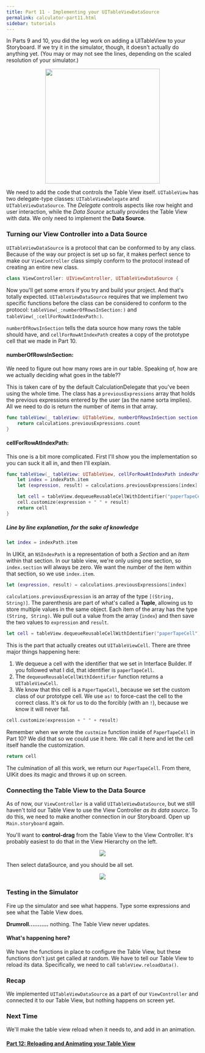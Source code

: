 ```yaml
---
title: Part 11 - Implementing your UITableViewDataSource
permalink: calculator-part11.html
sidebar: tutorials
---
```


In Parts 9 and 10, you did the leg work on adding a UITableView to your Storyboard. If we try it in the simulator, though, it doesn't actually do anything yet. (You may or may not see the lines, depending on the scaled resolution of your simulator.)

<p align="center"> <img src="../images/calculator/P11/screenshot1.png" width="300px" align="center"> </p>

We need to add the code that controls the Table View itself. `UITableView` has two delegate-type classes: `UITableViewDelegate` and `UITableViewDataSource`. The *Delegate* controls aspects like row height and user interaction, while the *Data Source* actually provides the Table View with data. We only need to implement the **Data Source**.

### Turning our View Controller into a Data Source

`UITableViewDataSource` is a protocol that can be conformed to by any class. Because of the way our project is set up so far, it makes perfect sence to make our `ViewController` class simply conform to the protocol instead of creating an entire new class.

```swift
class ViewController: UIViewController, UITableViewDataSource {
```

Now you'll get some errors if you try and build your project. And that's totally expected. `UITableViewDataSource` requires that we implement two specific functions before the class can be considered to conform to the protocol: `tableView(_:numberOfRowsInSection:)` and `tableView(_:cellForRowAtIndexPath:)`. 

`numberOfRowsInSection` tells the data source how many rows the table should have, and `cellForRowAtIndexPath` creates a copy of the prototype cell that we made in Part 10.

#### numberOfRowsInSection:

We need to figure out how many rows are in our table. Speaking of, how are we actually deciding what goes in the table??

This is taken care of by the default CalculationDelegate that you've been using the whole time. The class has a `previousExpressions` array that holds the previous expressions entered by the user (as the name sorta implies). All we need to do is return the number of items in that array.

```swift
func tableView(_ tableView: UITableView, numberOfRowsInSection section: Int) -> Int {
    return calculations.previousExpressions.count
}
```

#### cellForRowAtIndexPath:

This one is a bit more complicated. First I'll show you the implementation so you can suck it all in, and then I'll explain.

```swift
func tableView(_ tableView: UITableView, cellForRowAtIndexPath indexPath: NSIndexPath) -> UITableViewCell {
    let index = indexPath.item
    let (expression, result) = calculations.previousExpressions[index]

    let cell = tableView.dequeueReusableCellWithIdentifier("paperTapeCell") as! PaperTapeCell
    cell.customize(expression + " " + result)
    return cell
}
```

##### Line by line explanation, for the sake of knowledge

```swift
let index = indexPath.item
```
In UIKit, an `NSIndexPath` is a representation of both a *Section* and an *Item* within that section. In our table view, we're only using one section, so `index.section` will always be zero. We want the number of the item within that section, so we use `index.item`.

```swift
let (expression, result) = calculations.previousExpressions[index]
```

`calculations.previousExpression` is an array of the type `[(String, String)]`. The parenthesis are part of what's called a **Tuple**, allowing us to store multiple values in the same object. Each item of the array has the type `(String, String)`. We pull out a value from the array (`index`) and then save the two values to `expression` and `result`.

```swift
let cell = tableView.dequeueReusableCellWithIdentifier("paperTapeCell") as! PaperTapeCell
```

This is the part that actually creates out `UITableViewCell`. There are three major things happening here:
1. We dequeue a cell with the identifier that we set in Interface Builder. If you followed what I did, that identifier is `paperTapeCell`.
2. The `dequeueReusableCellWithIdentifier` function returns a `UITableViewCell`. 
3. We know that this cell is a `PaperTapeCell`, because we set the custom class of our prototype cell. We use `as!` to force-cast the cell to the correct class. It's ok for us to do the forcibly (with an `!`), because we know it will never fail.

```swift
cell.customize(expression + " " + result)
```

Remember when we wrote the `custmize` function inside of `PaperTapeCell` in Part 10? We did that so we could use it here. We call it here and let the cell itself handle the customization.

```swift
return cell
```

The culmination of all this work, we return our `PaperTapeCell`. From there, UIKit does its magic and throws it up on screen.

### Connecting the Table View to the Data Source

As of now, our `ViewController` is a valid `UITableViewDataSource`, but we still haven't told our Table View to use the View Controller *as its data source*. To do this, we need to make another connection in our Storyboard. Open up `Main.storyboard` again.

You'll want to **control-drag** from the Table View to the View Controller. It's probably easiest to do that in the View Hierarchy on the left.

<p align="center"> <img src="../images/calculator/P11/screenshot2.png" align="center"> </p>

Then select dataSource, and you should be all set.

<p align="center"> <img src="../images/calculator/P11/screenshot3.png" align="center"> </p>

### Testing in the Simulator

Fire up the simulator and see what happens. Type some expressions and see what the Table View does.

**Drumroll...........** nothing. The Table View never updates.

#### What's happening here?

We have the functions in place to configure the Table View, but these functions don't just get called at random. We have to tell our Table View to reload its data. Specifically, we need to call `tableView.reloadData()`.

### Recap
We implemented `UITableViewDataSource` as a part of our `ViewController` and connected it to our Table View, but nothing happens on screen yet.

### Next Time
We'll make the table view reload when it needs to, and add in an animation.

#### [Part 12: Reloading and Animating your Table View](calculator-part12)
